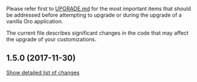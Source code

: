 Please refer first to [UPGRADE.md](UPGRADE.md) for the most important items that should be addressed before attempting to upgrade or during the upgrade of a vanilla Oro application.

The current file describes significant changes in the code that may affect the upgrade of your customizations.

## 1.5.0 (2017-11-30)
[Show detailed list of changes](incompatibilities-1-5.md)
